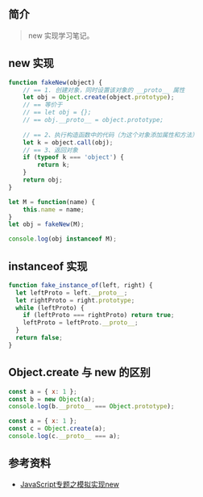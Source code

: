 ## 简介

> new 实现学习笔记。

## new 实现

```js
function fakeNew(object) {
    // == 1. 创建对象，同时设置该对象的 __proto__ 属性
    let obj = Object.create(object.prototype);
    // == 等价于
	// == let obj = {};
	// == obj.__proto__ = object.prototype;
    
    // == 2、执行构造函数中的代码（为这个对象添加属性和方法）
    let k = object.call(obj);
    // == 3、返回对象
	if (typeof k === 'object') {
		return k;
    }
    return obj;
}

let M = function(name) {
	this.name = name;
}
let obj = fakeNew(M);

console.log(obj instanceof M);
```

## instanceof 实现

```js
function fake_instance_of(left, right) { 
  let leftProto = left.__proto__;
  let rightProto = right.prototype;
  while (leftProto) {
    if (leftProto === rightProto) return true;
    leftProto = leftProto.__proto__;
  }
  return false;
}
```

## Object.create 与 new 的区别

```js
const a = { x: 1 };
const b = new Object(a);
console.log(b.__proto__ === Object.prototype);

const a = { x: 1 };
const c = Object.create(a);
console.log(c.__proto__ === a);
```

## 参考资料

- [JavaScript专题之模拟实现new](https://zhuanlan.zhihu.com/p/49210829)
